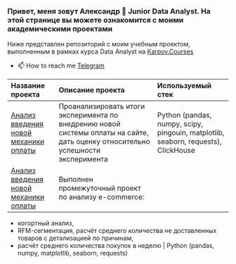 ### Привет, меня зовут Александр 👋 Junior Data Analyst. На этой странице вы можете ознакомится с моими академическими проектами
Ниже представлен репозиторий с моим учебным проектом, выполненным в рамках курса Data Analyst на [Karpov.Courses](https://karpov.courses/)

- 📫 How to reach me [Telegram](https://t.me/quentinquarantino)

Название проекта | 	Описание проекта | 	Используемый стек
:----|:----------|:--------
[Анализ введения новой механики оплаты](https://github.com/alexandr111zzz/new_payment_mechanics/blob/main/final_project.ipynb) | Проанализировать итоги эксперимента по внедрению новой системы оплаты на сайте, дать оценку относительно успешности эксперимента | Python (pandas, numpy, scipy, pingouin, matplotlib, seaborn, requests), ClickHouse
[Анализ введения новой механики оплаты](https://github.com/alexandr111zzz/e-commerce-analysis/blob/main/first_project_bayagantaev.ipynb) | Выполнен промежуточный проект по анализу e-commerce:
- когортный анализ,
- RFM-сегментация, расчёт среднего количества не доставленных товаров с детализацией по причинам,
- расчёт среднего количества покупок в неделю | Python (pandas, numpy, matplotlib, seaborn, requests)
<!---
alexandr111zzz/alexandr111zzz is a ✨ special ✨ repository because its `README.md` (this file) appears on your GitHub profile.
You can click the Preview link to take a look at your changes.
--->
